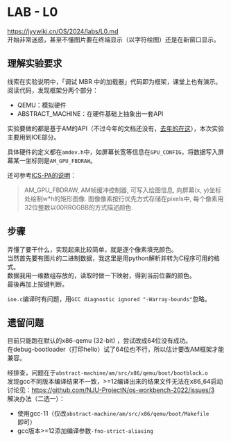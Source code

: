 # LAB - L0
https://jyywiki.cn/OS/2024/labs/L0.md  
开始非常迷惑，甚至不懂图片要在终端显示（以字符绘图）还是在新窗口显示。

## 理解实验要求
线索在实验说明中，「调试 MBR 中的加载器」代码即为框架，课堂上也有演示。  
阅读代码，发现框架分两个部分：
- QEMU：模拟硬件
- ABSTRACT_MACHINE：在硬件基础上抽象出一套API

实验要做的都是基于AM的API（不过今年的文档还没有，[去年的在这](https://jyywiki.cn/AbstractMachine/AM_Spec.html)），本次实验主要用到IOE部分。

具体硬件的定义都在`amdev.h`中，如屏幕长宽等信息在`GPU_CONFIG`，将数据写入屏幕某一坐标则是`AM_GPU_FBDRAW`。

还可参考[ICS-PA的说明](https://nju-projectn.github.io/ics-pa-gitbook/ics2023/2.5.html#vga)：
>AM_GPU_FBDRAW, AM帧缓冲控制器, 可写入绘图信息, 向屏幕(x, y)坐标处绘制w*h的矩形图像. 图像像素按行优先方式存储在pixels中, 每个像素用32位整数以00RRGGBB的方式描述颜色.

## 步骤
弄懂了要干什么，实现起来比较简单，就是逐个像素填充颜色。  
当然首先要有图片的二进制数据，我这里是用python解析并转为C程序可用的格式。  
数据我用一维数组存放的，读取时做一下映射，得到当前位置的颜色。  
最後再加上按键判断。

`ioe.c`编译时有问题，用`GCC diagnostic ignored "-Warray-bounds"`忽略。

## 遗留问题
目前只能跑在默认的x86-qemu (32-bit) ，尝试改成64位没有成功。  
在debug-bootloader（打印hello）试了64位也不行，所以估计要改AM框架才能兼容。

经排查，问题在于`abstract-machine/am/src/x86/qemu/boot/bootblock.o`  
发现gcc不同版本编译结果不一致，>=12编译出来的结果文件无法在x86_64启动  
讨论见：https://github.com/NJU-ProjectN/os-workbench-2022/issues/3  
解决办法（二选一）：  
- 使用gcc-11（仅改`abstract-machine/am/src/x86/qemu/boot/Makefile`即可）
- gcc版本>=12添加编译参数`-fno-strict-aliasing`
